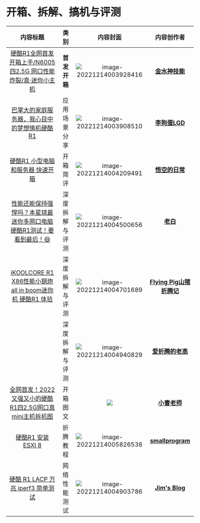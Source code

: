 # 开箱、拆解、搞机与评测

|                           内容标题                           |      类别      |                           内容封面                           |                          内容创作者                          |
| :----------------------------------------------------------: | :------------: | :----------------------------------------------------------: | :----------------------------------------------------------: |
| [硬酷R1全网首发开箱上手/N6005四2.5G 网口性能炸裂/真·迷你小主机](https://www.youtube.com/watch?v=6CCc4zIAORo) |  **首发开箱**  | ![image-20221214003928416](https://koolcore.oss-cn-shenzhen.aliyuncs.com/wiki/image-20221214003928416.png) | **[金水神技能](https://www.youtube.com/watch?v=6CCc4zIAORo)** |
| [巴掌大的家庭服务器，我心目中的梦想情机硬酷R1](https://www.youtube.com/watch?v=IoxWN77SgBM) |  应用场景分享  | ![image-20221214003908510](https://koolcore.oss-cn-shenzhen.aliyuncs.com/wiki/image-20221214003908510.png) | **[李狗蛋LGD](https://www.youtube.com/watch?v=IoxWN77SgBM)** |
| [硬酷R1 小型电脑和服务器 快速开箱](https://www.douyin.com/video/7175378350398016825) |    开箱简评    | ![image-20221214004209491](https://koolcore.oss-cn-shenzhen.aliyuncs.com/wiki/image-20221214004209491.png) | **[悟空的日常](https://www.douyin.com/user/MS4wLjABAAAAte1MKVdw9wFvosRL1m6jRA-zvV1PAQLR6zOnuK03h28?relation=0&vid=7175378350398016825)** |
| [性能还能保持强悍吗？本星球最迷你多网口电脑硬酷R1测试！要看到最后！😄](https://www.youtube.com/watch?v=q8BAPUCaYls) | 深度拆解与评测 | ![image-20221214004500656](https://koolcore.oss-cn-shenzhen.aliyuncs.com/wiki/image-20221214004500656.png) |        **[老白](https://space.bilibili.com/8767050)**        |
| [iKOOLCORE R1 X86性能小钢炮 all in boom迷你机 硬酷R1 体验](https://www.youtube.com/watch?v=W3kQOvnF4eM) | 深度拆解与评测 | ![image-20221214004701689](https://koolcore.oss-cn-shenzhen.aliyuncs.com/wiki/image-20221214004701689.png) | **[Flying Pig山猪折腾记](https://www.youtube.com/watch?v=W3kQOvnF4eM)** |
|                                                              | 深度拆解与评测 | ![image-20221214004940829](https://koolcore.oss-cn-shenzhen.aliyuncs.com/wiki/image-20221214004940829.png) |                     **[爱折腾的老高]()**                     |
| [全网首发！2022又强又小的硬酷R1四2.5G网口真mini主机拆机图](https://post.smzdm.com/p/a7ndo0m9/) |    开箱图文    | ![](https://qna.smzdm.com/202212/07/639098ef534613541.png_fo742.jpg) |      **[小曹老师](https://post.smzdm.com/p/a7ndo0m9/)**      |
| [硬酷R1 安装 ESXI 8](https://github.com/smallprogram/OpenWrtAction/blob/main/docs/R1_ESXI8.md) |    折腾教程    | ![image-20221214005826538](https://koolcore.oss-cn-shenzhen.aliyuncs.com/wiki/image-20221214005826538.png) | **[smallprogram](https://github.com/smallprogram/OpenWrtAction/blob/main/docs/R1_ESXI8.md)** |
| [硬酷 R1 LACP 万兆 iperf3 简单测试](https://blog.jim.plus/blog/post/jim/r1-10g-bond-nic-iperf3) |  网络性能测试  | ![image-20221214004903786](https://koolcore.oss-cn-shenzhen.aliyuncs.com/wiki/image-20221214004903786.png) | **[Jim's Blog](https://blog.jim.plus/blog/post/jim/r1-10g-bond-nic-iperf3)** |


